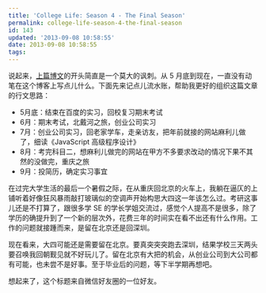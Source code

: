 ```yaml
---
title: 'College Life: Season 4 - The Final Season'
permalink: college-life-season-4-the-final-season
id: 143
updated: '2013-09-08 10:58:55'
date: 2013-09-08 10:58:55
tags:
---
```


说起来，<a title="配置nginx实现通过cookie-free域名发送静态资源" href="http://undefinedblog.com/2013/05/cookie-free-domain-configuration-nginx/" target="_blank">上篇博文</a>的开头简直是一个莫大的讽刺。从 5 月底到现在，一直没有动笔在这个博客上写点儿什么。下面先来记点儿流水账，帮助我更好的组织这篇文章的行文思路：
<ul>
	<li>5月底：结束在百度的实习，回校复习期末考试</li>
	<li>6月：期末考试，北戴河之旅，创业公司实习</li>
	<li>7月：创业公司实习，回老家学车，走亲访友，把年前就接的网站麻利儿做了，细读《JavaScript 高级程序设计》</li>
	<li>8月：考完科目二，想麻利儿做完的网站在甲方不多要求改动的情况下果不其然的没做完，重庆之旅</li>
	<li>9月：投简历，确定实习事宜</li>
</ul>
在过完大学生活的最后一个暑假之际，在从重庆回北京的火车上，我躺在逼仄的上铺听着好像狂风暴雨敲打玻璃似的空调声开始构思大四这一年该怎么过。考研这事儿还是不打算了，跟很多学 SE 的学长学姐交流过，感觉个人提高不是很多，除了学历的确提升到了一个新的层次外，花费三年的时间实在看不出还有什么作用。工作的问题就接踵而来，是留在北京还是回深圳。

现在看来，大四可能还是需要留在北京。要真突突突跑去深圳，结果学校三天两头要召唤我回朝觐见就不好玩儿了。留在北京有大把的机会，从创业公司到大公司都有可能，也未尝不是好事。至于毕业后的问题，等下半学期再想吧。

想起来了，这个标题来自微信好友圈的一位好友。